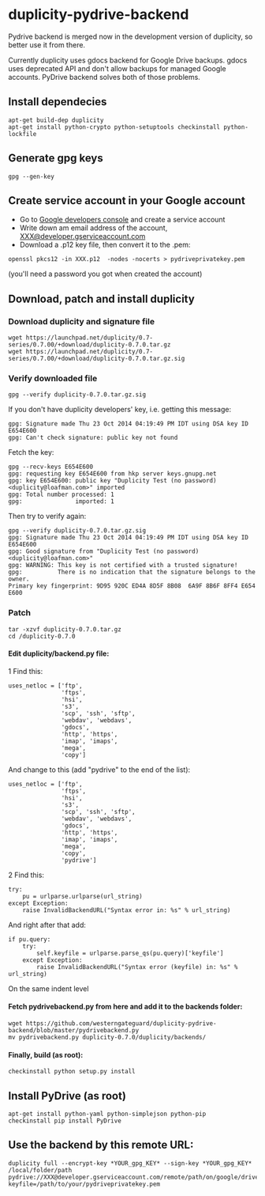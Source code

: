 # duplicity-pydrive-backend

Pydrive backend is merged now in the development version of duplicity, so better use it from there.

Currently duplicity uses gdocs backend for Google Drive backups. gdocs uses deprecated API and don't allow backups for managed Google accounts. PyDrive backend solves both of those problems.

## Install dependecies
```
apt-get build-dep duplicity
apt-get install python-crypto python-setuptools checkinstall python-lockfile
```
## Generate gpg keys
```
gpg --gen-key
```
## Create service account in your Google account
- Go to [Google developers console](https://console.developers.google.com) and create a service account
- Write down am email address of the account, XXX@developer.gserviceaccount.com 
- Download a .p12 key file, then convert it to the .pem:
```
openssl pkcs12 -in XXX.p12  -nodes -nocerts > pydriveprivatekey.pem
```
(you'll need a password you got when created the account)

## Download, patch and install duplicity
### Download duplicity and signature file
```
wget https://launchpad.net/duplicity/0.7-series/0.7.00/+download/duplicity-0.7.0.tar.gz
wget https://launchpad.net/duplicity/0.7-series/0.7.00/+download/duplicity-0.7.0.tar.gz.sig 
```
### Verify downloaded file
```
gpg --verify duplicity-0.7.0.tar.gz.sig 
```
If you don't have duplicity developers' key, i.e. getting this message:
```
gpg: Signature made Thu 23 Oct 2014 04:19:49 PM IDT using DSA key ID E654E600
gpg: Can't check signature: public key not found
```
Fetch the key:
```
gpg --recv-keys E654E600
gpg: requesting key E654E600 from hkp server keys.gnupg.net
gpg: key E654E600: public key "Duplicity Test (no password) <duplicity@loafman.com>" imported
gpg: Total number processed: 1
gpg:               imported: 1
```
Then try to verify again:
```
gpg --verify duplicity-0.7.0.tar.gz.sig 
gpg: Signature made Thu 23 Oct 2014 04:19:49 PM IDT using DSA key ID E654E600
gpg: Good signature from "Duplicity Test (no password) <duplicity@loafman.com>"
gpg: WARNING: This key is not certified with a trusted signature!
gpg:          There is no indication that the signature belongs to the owner.
Primary key fingerprint: 9D95 920C ED4A 8D5F 8B08  6A9F 8B6F 8FF4 E654 E600
```
### Patch
```
tar -xzvf duplicity-0.7.0.tar.gz
cd /duplicity-0.7.0
```
#### Edit duplicity/backend.py file:
1 Find this:
```
uses_netloc = ['ftp',
               'ftps',
               'hsi',
               's3',
               'scp', 'ssh', 'sftp',
               'webdav', 'webdavs',
               'gdocs',
               'http', 'https',
               'imap', 'imaps',
               'mega',
               'copy']
```
And change to this (add "pydrive" to the end of the list):
```
uses_netloc = ['ftp',
               'ftps',
               'hsi',
               's3',
               'scp', 'ssh', 'sftp',
               'webdav', 'webdavs',
               'gdocs',
               'http', 'https',
               'imap', 'imaps',
               'mega',
               'copy',
               'pydrive']
```
2 Find this:
```
try:
    pu = urlparse.urlparse(url_string)
except Exception:
    raise InvalidBackendURL("Syntax error in: %s" % url_string)
```
And right after that add:
```
if pu.query:     
    try:
        self.keyfile = urlparse.parse_qs(pu.query)['keyfile']
    except Exception:
        raise InvalidBackendURL("Syntax error (keyfile) in: %s" % url_string)
```
On the same indent level
#### Fetch pydrivebackend.py from here and add it to the backends folder:
```
wget https://github.com/westerngateguard/duplicity-pydrive-backend/blob/master/pydrivebackend.py
mv pydrivebackend.py duplicity-0.7.0/duplicity/backends/
```
#### Finally, build (as root):
```
checkinstall python setup.py install
```
## Install PyDrive (as root)
```
apt-get install python-yaml python-simplejson python-pip
checkinstall pip install PyDrive
```
## Use the backend by this remote URL:
```
duplicity full --encrypt-key *YOUR_gpg_KEY* --sign-key *YOUR_gpg_KEY* /local/folder/path pydrive://XXX@developer.gserviceaccount.com/remote/path/on/google/drive?keyfile=/path/to/your/pydriveprivatekey.pem
```

